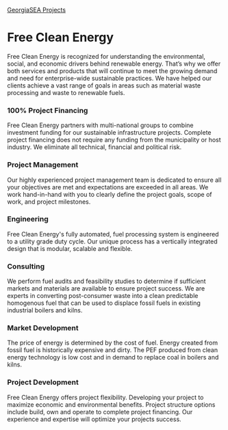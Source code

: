 [GeorgiaSEA Projects](../../../app/?partners=sea)
# Free Clean Energy

Free Clean Energy is recognized for understanding the environmental, social, and economic drivers behind renewable energy.  That’s why we offer both services and products that will continue to meet the growing demand and need for enterprise-wide sustainable practices.  We have helped our clients achieve a vast range of goals in areas such as material waste processing and waste to renewable fuels. 


### 100% Project Financing

Free Clean Energy partners with multi-national groups to combine investment funding for our sustainable infrastructure projects.  Complete project financing does not require any funding from the municipality or host industry. We eliminate all technical, financial and political risk.  

### Project Management

Our highly experienced project management team is dedicated to ensure all your objectives are met and expectations are exceeded in all areas. We work hand-in-hand with you to clearly define the project goals, scope of work, and project milestones.  

### Engineering

Free Clean Energy's fully automated, fuel processing system is engineered to a utility grade duty cycle.  Our unique process has a vertically integrated design that is modular, scalable and flexible.

### Consulting

We perform fuel audits and feasibility studies to determine if sufficient markets and materials are available to ensure project success. We are experts in converting post-consumer waste into a clean predictable homogenous fuel that can be used to displace fossil fuels in existing industrial boilers and kilns.

### Market Development

The price of energy is determined by the cost of fuel. Energy created from fossil fuel is historically expensive and dirty. The PEF produced from clean energy technology is low cost and in demand to replace coal in boilers and kilns.  

### Project Development

Free Clean Energy offers project flexibility.  Developing your project to maximize economic and environmental benefits.  Project structure options include build, own and operate to complete project financing.  Our experience and expertise will optimize your projects success.


